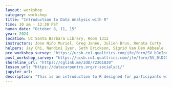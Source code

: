 ```yaml
---
layout: workshop
category: workshop
title: "Introduction to Data Analysis with R"
time: 10 am - 12:30 PST
human_date: "October 8, 11, 15"
year: 2024
location: UC Santa Barbara Library, Room 1312
instructors: Jose Niño Muriel, Greg Janée, Julien Brun, Renata Curty
helpers: Jay Chi, Nandini Iyer, Seth Erickson, Sigrid Van Den Abbeele
pre_workshop_survey: "https://ucsb.co1.qualtrics.com/jfe/form/SV_bJeIoxjp1A9Xx3M?slug=2024-10-08-ucsb-r"
post_workshop_survey: "https://ucsb.co1.qualtrics.com/jfe/form/SV_0lD2XHnezknmSr4?slug=2024-10-08-ucsb-r"
shoreline_url: "https://cglink.me/2dD/r2261820"
lesson_url: "https://datacarpentry.org/r-socialsci/"
jupyter_url:
description: "This is an introduction to R designed for participants with no programming experience. The workshop will start with some basic information about R syntax, the RStudio interface, and move through how to import CSV files, the structure of data frames, how to deal with factors, how to add/remove rows and columns, how to calculate summary statistics from a data frame, and a brief introduction to plotting."
---
```

